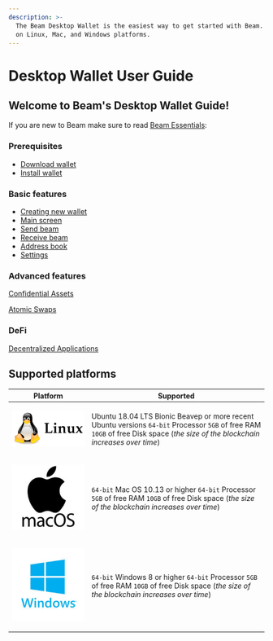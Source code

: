 ```yaml
---
description: >-
  The Beam Desktop Wallet is the easiest way to get started with Beam. Available
  on Linux, Mac, and Windows platforms.
---
```


# Desktop Wallet User Guide

## Welcome to Beam's Desktop Wallet Guide!

If you are new to Beam make sure to read [Beam Essentials](/docs):

### Prerequisites

* [Download wallet](download-wallet.md)
* [Install wallet](installation-guide.md)

### Basic features

* [Creating new wallet](wallet-basics/create-wallet.md)
* [Main screen](main-screen.md)
* [Send beam](sending-beam.md)
* [Receive beam](receiving-beam.md)
* [Address book](address-book.md)
* [Settings](settings.md)

### Advanced features

[Confidential Assets](confidential-assets.md)

[Atomic Swaps](https://beamx.gitbook.io/atomic-swaps-desktop-guide/-Ma18rFhhJ0iJaAAv2-M/)

### DeFi

[Decentralized Applications](dapp-store.md)

## Supported platforms



| Platform                                                                                           | Supported                                                                                                                                                                    |
| -------------------------------------------------------------------------------------------------- | ---------------------------------------------------------------------------------------------------------------------------------------------------------------------------- |
| <p></p><p><img src=".gitbook/assets/Linux-3_6.png" alt=""></p>                                     | Ubuntu 18.04 LTS Bionic Beaveр or more recent Ubuntu versions  `64-bit` Processor  `5GB` of free RAM  `10GB` of free Disk space (_the size of the blockchain increases over time_) |
| <p></p><p><img src=".gitbook/assets/imgonline-com-ua-Resize-nCCgUKm5s3DFnM.jpg" alt=""></p><p></p> | `64-bit` Mac OS 10.13 or higher  `64-bit` Processor  `5GB` of free RAM  `10GB` of free Disk space (_the size of the blockchain increases over time_)                               |
| <p></p><p><img src=".gitbook/assets/windows-event-logs-s.jpg" alt=""></p>                          | `64-bit` Windows 8 or higher  `64-bit` Processor  `5GB` of free RAM  `10GB` of free Disk space (_the size of the blockchain increases over time_)                                  |

